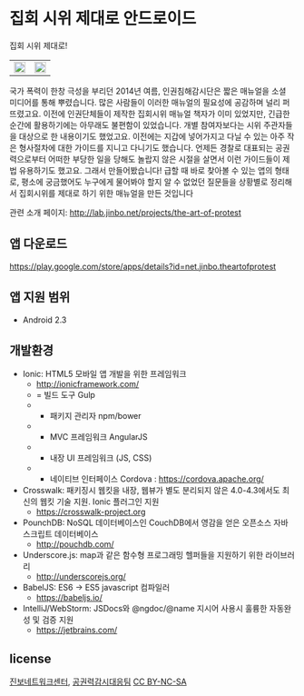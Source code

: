 # 집회 시위 제대로 안드로이드
집회 시위 제대로!   

<table border="0" width="100%"><tr><td width="50%"><img src="http://lab.jinbo.net/wordpress/wp-content/uploads/2015/08/cover-1.png" style="width: 100%;"></td><td><img src="http://lab.jinbo.net/wordpress/wp-content/uploads/2015/08/iphone-1.png" style="float:left; width: 100%;"></tr></table>
국가 폭력이 한창 극성을 부리던 2014년 여름, 인권침해감시단은 짧은 매뉴얼을 소셜 미디어를 통해 뿌렸습니다. 많은 사람들이 이러한 매뉴얼의 필요성에 공감하며 널리 퍼뜨렸고요.
이전에 인권단체들이 제작한 집회시위 매뉴얼 책자가 이미 있었지만, 긴급한 순간에 활용하기에는 아무래도 불편함이 있었습니다. 개별 참여자보다는 시위 주관자들을 대상으로 한 내용이기도 했었고요. 이전에는 지갑에 넣어가지고 다닐 수 있는 아주 작은 형사절차에 대한 가이드를 지니고 다니기도 했습니다. 언제든 경찰로 대표되는 공권력으로부터 어떠한 부당한 일을 당해도 놀랍지 않은 시절을 살면서 이런 가이드들이 제법 유용하기도 했고요.
그래서 만들어봤습니다! 급할 때 바로 찾아볼 수 있는 앱의 형태로, 평소에 궁금했어도 누구에게 물어봐야 할지 알 수 없었던 질문들을 상황별로 정리해서 집회시위를 제대로 하기 위한 매뉴얼을 만든 것입니다

관련 소개 페이지: http://lab.jinbo.net/projects/the-art-of-protest

## 앱 다운로드
https://play.google.com/store/apps/details?id=net.jinbo.theartofprotest

## 앱 지원 범위
* Android 2.3

## 개발환경
* Ionic: HTML5 모바일 앱 개발을 위한 프레임워크
  * http://ionicframework.com/
  * = 빌드 도구 Gulp
  * + 패키지 관리자 npm/bower
  * + MVC 프레임워크 AngularJS
  * + 내장 UI 프레임워크 (JS, CSS)
  * + 네이티브 인터페이스 Cordova : https://cordova.apache.org/
* Crosswalk: 패키징시 웹킷을 내장, 웹뷰가 별도 분리되지 않은 4.0-4.3에서도 최신의 웹킷 기술 지원. Ionic 플러그인 지원
  * https://crosswalk-project.org
* PounchDB: NoSQL 데이터베이스인 CouchDB에서 영감을 얻은 오픈소스 자바스크립트 데이터베이스
  * http://pouchdb.com/
* Underscore.js: map과 같은 함수형 프로그래밍 헬퍼들을 지원하기 위한 라이브러리
  * http://underscorejs.org/
* BabelJS: ES6 → ES5 javascript 컴파일러
  * https://babeljs.io/
* IntelliJ/WebStorm: JSDocs와 @ngdoc/@name 지시어 사용시 훌륭한 자동완성 및 검증 지원
  * https://jetbrains.com/

## license
<a href="http://www.jinbo.net" target="_blank">진보네트워크센터</a>, <a href="http://policewatch.jinbo.net/" target="_blank">공권력감시대응팀</a> <a href="https://creativecommons.org/licenses/by-nc-sa/2.0/" target="_blank">CC BY-NC-SA</a>
